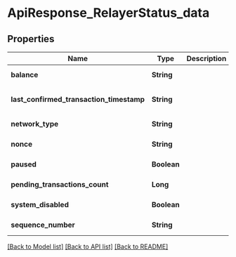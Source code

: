 # ApiResponse_RelayerStatus_data
## Properties

| Name | Type | Description | Notes |
|------------ | ------------- | ------------- | -------------|
| **balance** | **String** |  | [default to null] |
| **last\_confirmed\_transaction\_timestamp** | **String** |  | [optional] [default to null] |
| **network\_type** | **String** |  | [default to null] |
| **nonce** | **String** |  | [default to null] |
| **paused** | **Boolean** |  | [default to null] |
| **pending\_transactions\_count** | **Long** |  | [default to null] |
| **system\_disabled** | **Boolean** |  | [default to null] |
| **sequence\_number** | **String** |  | [default to null] |

[[Back to Model list]](../README.md#documentation-for-models) [[Back to API list]](../README.md#documentation-for-api-endpoints) [[Back to README]](../README.md)

